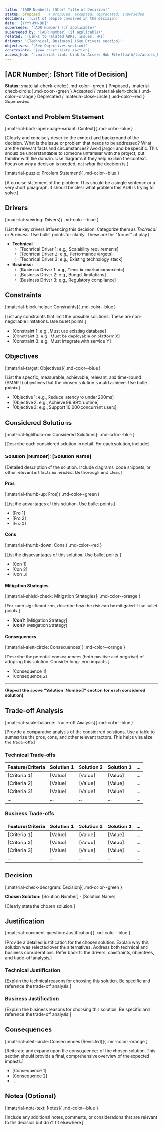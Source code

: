 ```yaml
---
title: '[ADR Number]: [Short Title of Decision]'
status: proposed    # proposed, accepted, deprecated, superseded
deciders: '[List of people involved in the decision]'
date: '[YYYY-MM-DD]'
supersedes: '[ADR Number] (if applicable)'
superseded_by: '[ADR Number] (if applicable)'
related: '[Links to related ADRs, issues, PRs]'
drivers: '[Technical, Business] (See Drivers section)'
objectives: '[See Objectives section]'
constraints: '[See Constraints section]'
access_hub: '[:material-link: Link to Access Hub File](path/to/access_hub.md) (if applicable)'
---
```


## \[ADR Number\]: [Short Title of Decision]

**Status:** :material-check-circle:{ .md-color--green } Proposed / :material-check-circle:{ .md-color--green } Accepted / :material-alert-circle:{ .md-color--orange } Deprecated / :material-close-circle:{ .md-color--red } Superseded

## Context and Problem Statement

[:material-book-open-page-variant: Context]{ .md-color--blue }

\[Clearly and concisely describe the context and background of the decision. What is the issue or problem that needs to be addressed? What are the relevant facts and circumstances? Avoid jargon and be specific. This should be understandable to someone unfamiliar with the project, but familiar with the domain. Use diagrams if they help explain the context. Focus on *why* a decision is needed, not *what* the decision is.\]

[:material-puzzle: Problem Statement]{ .md-color--blue }

[A concise statement of the problem. This should be a single sentence or a very short paragraph. It should be clear what problem this ADR is trying to solve.]

## Drivers

[:material-steering: Drivers]{ .md-color--blue }

\[List the key drivers influencing this decision. Categorize them as *Technical* or *Business*. Use bullet points for clarity. These are the "forces" at play.\]

- **Technical:**
    - [Technical Driver 1: e.g., Scalability requirements]
    - [Technical Driver 2: e.g., Performance targets]
    - [Technical Driver 3: e.g., Existing technology stack]
- **Business:**
    - [Business Driver 1: e.g., Time-to-market constraints]
    - [Business Driver 2: e.g., Budget limitations]
    - [Business Driver 3: e.g., Regulatory compliance]

## Constraints

[:material-block-helper: Constraints]{ .md-color--blue }

[List any constraints that limit the possible solutions. These are non-negotiable limitations. Use bullet points.]

- [Constraint 1: e.g., Must use existing database]
- [Constraint 2: e.g., Must be deployable on platform X]
- [Constraint 3: e.g., Must integrate with service Y]

## Objectives

[:material-target: Objectives]{ .md-color--blue }

[List the specific, measurable, achievable, relevant, and time-bound (SMART) objectives that the chosen solution should achieve. Use bullet points.]

- [Objective 1: e.g., Reduce latency to under 200ms]
- [Objective 2: e.g., Achieve 99.99% uptime]
- [Objective 3: e.g., Support 10,000 concurrent users]

## Considered Solutions

[:material-lightbulb-on: Considered Solutions]{ .md-color--blue }

[Describe each considered solution in detail. For each solution, include:]

### Solution \[Number\]: [Solution Name]

[Detailed description of the solution. Include diagrams, code snippets, or other relevant artifacts as needed. Be thorough and clear.]

#### Pros

[:material-thumb-up: Pros]{ .md-color--green }

[List the advantages of this solution. Use bullet points.]

- [Pro 1]
- [Pro 2]
- [Pro 3]

#### Cons

[:material-thumb-down: Cons]{ .md-color--red }

[List the disadvantages of this solution. Use bullet points.]

- [Con 1]
- [Con 2]
- [Con 3]

#### Mitigation Strategies

[:material-shield-check: Mitigation Strategies]{ .md-color--orange }

[For each significant con, describe how the risk can be mitigated. Use bullet points.]

- **\[Con\]:** [Mitigation Strategy]
- **\[Con\]:** [Mitigation Strategy]

#### Consequences

[:material-alert-circle: Consequences]{ .md-color--orange }

[Describe the potential consequences (both positive and negative) of adopting this solution. Consider long-term impacts.]

- [Consequence 1]
- [Consequence 2]

---

**(Repeat the above "Solution [Number]" section for each considered solution)**

## Trade-off Analysis

[:material-scale-balance: Trade-off Analysis]{ .md-color--blue }

[Provide a comparative analysis of the considered solutions. Use a table to summarize the pros, cons, and other relevant factors. This helps visualize the trade-offs.]

### Technical Trade-offs

| Feature/Criteria | Solution 1 | Solution 2 | Solution 3 | ... |
| :--------------- | :--------- | :--------- | :--------- | :-- |
| [Criteria 1]     | [Value]    | [Value]    | [Value]    | ... |
| [Criteria 2]     | [Value]    | [Value]    | [Value]    | ... |
| [Criteria 3]     | [Value]    | [Value]    | [Value]    | ... |
| ...              | ...        | ...        | ...        | ... |

### Business Trade-offs

| Feature/Criteria | Solution 1 | Solution 2 | Solution 3 | ... |
| :--------------- | :--------- | :--------- | :--------- | :-- |
| [Criteria 1]     | [Value]    | [Value]    | [Value]    | ... |
| [Criteria 2]     | [Value]    | [Value]    | [Value]    | ... |
| [Criteria 3]     | [Value]    | [Value]    | [Value]    | ... |
| ...              | ...        | ...        | ...        | ... |

## Decision

[:material-check-decagram: Decision]{ .md-color--green }

**Chosen Solution:** [Solution Number] - [Solution Name]

[Clearly state the chosen solution.]

## Justification

[:material-comment-question: Justification]{ .md-color--blue }

[Provide a detailed justification for the chosen solution. Explain why this solution was selected over the alternatives. Address both technical and business considerations. Refer back to the drivers, constraints, objectives, and trade-off analysis.]

### Technical Justification

[Explain the technical reasons for choosing this solution. Be specific and reference the trade-off analysis.]

### Business Justification

[Explain the business reasons for choosing this solution. Be specific and reference the trade-off analysis.]

## Consequences

[:material-alert-circle: Consequences (Revisited)]{ .md-color--orange }

[Reiterate and expand upon the consequences of the chosen solution. This section should provide a final, comprehensive overview of the expected impacts.]

- [Consequence 1]
- [Consequence 2]
- ...

## Notes (Optional)

[:material-note-text: Notes]{ .md-color--blue }

[Include any additional notes, comments, or considerations that are relevant to the decision but don't fit elsewhere.]
